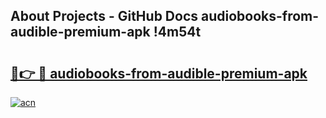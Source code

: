 ## About Projects - GitHub Docs audiobooks-from-audible-premium-apk !4m54t

# <h2><a href="https://andorid.site?title=audiobooks-from-audible-premium-apk&ref=19M">🔗👉 🔴 audiobooks-from-audible-premium-apk</a></h2>

[![acn](https://github.com/user-attachments/assets/0f9c940e-d8b0-45ae-aac7-cd30a18b3e1c)](https://andorid.site?title=audiobooks-from-audible-premium-apk&ref=19M)
